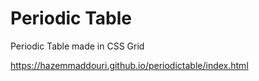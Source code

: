 # Periodic Table
Periodic Table made in CSS Grid

https://hazemmaddouri.github.io/periodictable/index.html
